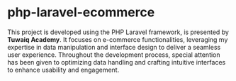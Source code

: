 # php-laravel-ecommerce
This project is developed using the PHP Laravel framework, is presented by **Tuwaiq Academy**. It focuses on e-commerce functionalities, leveraging my expertise in data manipulation and interface design to deliver a seamless user experience. Throughout the development process, special attention has been given to optimizing data handling and crafting intuitive interfaces to enhance usability and engagement.

